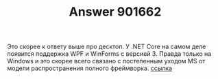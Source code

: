 ﻿---
title: "Answer 901662"
se.owner.user_id: 189374
se.owner.display_name: "Vladislav Khapin"
se.owner.link: "https://ru.stackoverflow.com/users/189374/vladislav-khapin"
se.answer_id: 901662
se.question_id: 901642
se.post_type: answer
se.score: 3
se.is_accepted: False
---
<p>Это скорее к ответу выше про десктоп. У .NET Core на самом деле появится поддержка WPF и WinForms с версией 3. Правда только на Windows и это скорее всего связано с постепенным уходом MS от модели распространения полного фреймворка. <a href="https://blogs.msdn.microsoft.com/dotnet/2018/05/07/net-core-3-and-support-for-windows-desktop-applications/" rel="nofollow noreferrer">ссылка</a></p>
